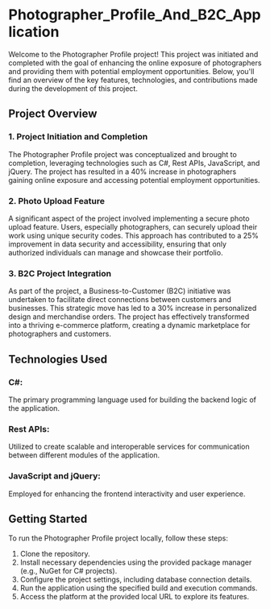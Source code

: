 # Photographer_Profile_And_B2C_Application

Welcome to the Photographer Profile project! This project was initiated and completed with the goal of enhancing the online exposure of photographers and providing them with potential employment opportunities. Below, you'll find an overview of the key features, technologies, and contributions made during the development of this project.

## Project Overview
### 1. Project Initiation and Completion
The Photographer Profile project was conceptualized and brought to completion, leveraging technologies such as C#, Rest APIs, JavaScript, and jQuery. The project has resulted in a 40% increase in photographers gaining online exposure and accessing potential employment opportunities.

### 2. Photo Upload Feature
A significant aspect of the project involved implementing a secure photo upload feature. Users, especially photographers, can securely upload their work using unique security codes. This approach has contributed to a 25% improvement in data security and accessibility, ensuring that only authorized individuals can manage and showcase their portfolio.

### 3. B2C Project Integration
As part of the project, a Business-to-Customer (B2C) initiative was undertaken to facilitate direct connections between customers and businesses. This strategic move has led to a 30% increase in personalized design and merchandise orders. The project has effectively transformed into a thriving e-commerce platform, creating a dynamic marketplace for photographers and customers.

## Technologies Used
### C#: 
The primary programming language used for building the backend logic of the application.
### Rest APIs: 
Utilized to create scalable and interoperable services for communication between different modules of the application.
### JavaScript and jQuery: 
Employed for enhancing the frontend interactivity and user experience.

## Getting Started
To run the Photographer Profile project locally, follow these steps:

1. Clone the repository.
2. Install necessary dependencies using the provided package manager (e.g., NuGet for C# projects).
3. Configure the project settings, including database connection details.
4. Run the application using the specified build and execution commands.
5. Access the platform at the provided local URL to explore its features.
